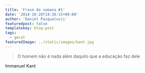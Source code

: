 ```yaml
---
title: 'Frase da semana #1'
date: '2014-10-28T14:38:15+00:00'
author: 'Daniel Pasqualucci'
featuredpost: false
templatekey: blog-post
tags:
  - geral
featuredImage: ../static/images/kant.jpg
---
```


> O homem não é nada além daquilo que a educação faz dele

Immanuel Kant
